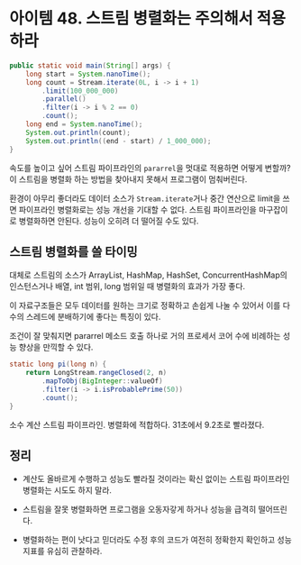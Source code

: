 # 아이템 48. 스트림 병렬화는 주의해서 적용하라

```java
public static void main(String[] args) {
    long start = System.nanoTime();
    long count = Stream.iterate(0L, i -> i + 1)
        .limit(100_000_000)
        .parallel()
        .filter(i -> i % 2 == 0)
        .count();
    long end = System.nanoTime();
    System.out.println(count);
    System.out.println((end - start) / 1_000_000);
}
```

속도를 높이고 싶어 스트림 파이프라인의 `pararrel`을 멋대로 적용하면 어떻게 변할까? 이 스트림을 병렬화 하는 방법을 찾아내지 못해서 프로그램이 멈춰버린다.

환경이 아무리 좋더라도 데이터 소스가 `Stream.iterate`거나 중간 연산으로 limit을 쓰면 파이프라인 병렬화로는 성능 개선을 기대할 수 없다. 스트림 파이프라인을 마구잡이로 병렬화하면 안된다. 성능이 오히려 더 떨어질 수도 있다.

## 스트림 병렬화를 쓸 타이밍

대체로 스트림의 소스가 ArrayList, HashMap, HashSet, ConcurrentHashMap의 인스턴스거나 배열, int 범위, long 범위일 때 병렬화의 효과가 가장 좋다.

이 자료구조들은 모두 데이터를 원하는 크기로 정확하고 손쉽게 나눌 수 있어서 이를 다수의 스레드에 분배하기에 좋다는 특징이 있다.

조건이 잘 맞춰지면 pararrel 메소드 호출 하나로 거의 프로세서 코어 수에 비례하는 성능 향상을 만끽할 수 있다.

```java
static long pi(long n) {
    return LongStream.rangeClosed(2, n)
        .mapToObj(BigInteger::valueOf)
        .filter(i -> i.isProbablePrime(50))
        .count();
}
```

소수 계산 스트림 파이프라인. 병렬화에 적합하다. 31초에서 9.2초로 빨라졌다.

## 정리

- 계산도 올바르게 수행하고 성능도 빨라질 것이라는 확신 없이는 스트림 파이프라인 병렬화는 시도도 하지 말라.

- 스트림을 잘못 병렬화하면 프로그램을 오동자갛게 하거나 성능을 급격히 떨어뜨린다.

- 병렬화하는 편이 낫다고 믿더라도 수정 후의 코드가 여전히 정확한지 확인하고 성능 지표를 유심히 관찰하라.
